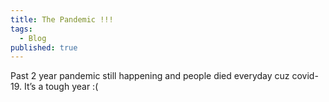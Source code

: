 ```yaml
---
title: The Pandemic !!!
tags:
  - Blog
published: true
---
```


Past 2 year pandemic still happening and people died everyday cuz covid-19. It’s a tough year :(
